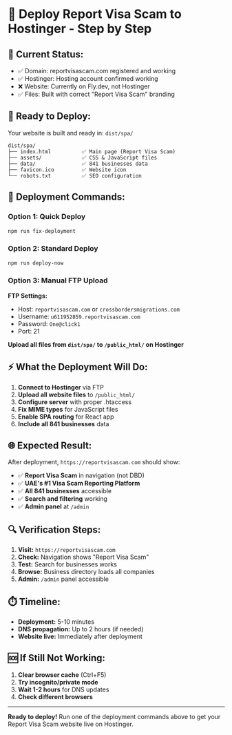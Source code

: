 # 🚀 Deploy Report Visa Scam to Hostinger - Step by Step

## 🎯 Current Status:

- ✅ Domain: reportvisascam.com registered and working
- ✅ Hostinger: Hosting account confirmed working
- ❌ Website: Currently on Fly.dev, not Hostinger
- ✅ Files: Built with correct "Report Visa Scam" branding

## 📂 Ready to Deploy:

Your website is built and ready in: `dist/spa/`

```
dist/spa/
├── index.html          ✅ Main page (Report Visa Scam)
├── assets/             ✅ CSS & JavaScript files
├── data/               ✅ 841 businesses data
├── favicon.ico         ✅ Website icon
└── robots.txt          ✅ SEO configuration
```

## 🚀 Deployment Commands:

### Option 1: Quick Deploy

```bash
npm run fix-deployment
```

### Option 2: Standard Deploy

```bash
npm run deploy-now
```

### Option 3: Manual FTP Upload

**FTP Settings:**

- Host: `reportvisascam.com` or `crossbordersmigrations.com`
- Username: `u611952859.reportvisascam.com`
- Password: `One@click1`
- Port: 21

**Upload all files from `dist/spa/` to `/public_html/` on Hostinger**

## ⚡ What the Deployment Will Do:

1. **Connect to Hostinger** via FTP
2. **Upload all website files** to `/public_html/`
3. **Configure server** with proper .htaccess
4. **Fix MIME types** for JavaScript files
5. **Enable SPA routing** for React app
6. **Include all 841 businesses** data

## 🌐 Expected Result:

After deployment, `https://reportvisascam.com` should show:

- ✅ **Report Visa Scam** in navigation (not DBD)
- ✅ **UAE's #1 Visa Scam Reporting Platform**
- ✅ **All 841 businesses** accessible
- ✅ **Search and filtering** working
- ✅ **Admin panel** at `/admin`

## 🔍 Verification Steps:

1. **Visit:** `https://reportvisascam.com`
2. **Check:** Navigation shows "Report Visa Scam"
3. **Test:** Search for businesses works
4. **Browse:** Business directory loads all companies
5. **Admin:** `/admin` panel accessible

## ⏱️ Timeline:

- **Deployment:** 5-10 minutes
- **DNS propagation:** Up to 2 hours (if needed)
- **Website live:** Immediately after deployment

## 🆘 If Still Not Working:

1. **Clear browser cache** (Ctrl+F5)
2. **Try incognito/private mode**
3. **Wait 1-2 hours** for DNS updates
4. **Check different browsers**

---

**Ready to deploy!** Run one of the deployment commands above to get your Report Visa Scam website live on Hostinger.
